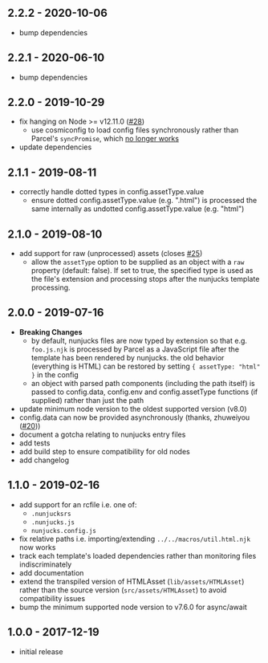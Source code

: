 ## 2.2.2 - 2020-10-06

- bump dependencies

## 2.2.1 - 2020-06-10

- bump dependencies

## 2.2.0 - 2019-10-29

- fix hanging on Node >= v12.11.0 ([#28](https://github.com/chocolateboy/parcel-plugin-nunjucks/issues/28))
  - use cosmiconfig to load config files synchronously rather than Parcel's
    `syncPromise`, which [no longer works](https://github.com/parcel-bundler/parcel/issues/3566)
- update dependencies

## 2.1.1 - 2019-08-11

- correctly handle dotted types in config.assetType.value
  - ensure dotted config.assetType.value (e.g. ".html") is processed the same
    internally as undotted config.assetType.value (e.g. "html")

## 2.1.0 - 2019-08-10

- add support for raw (unprocessed) assets (closes [#25](https://github.com/chocolateboy/parcel-plugin-nunjucks/issues/25))
  - allow the `assetType` option to be supplied as an object with a `raw`
    property (default: false). If set to true, the specified type is used as
    the file's extension and processing stops after the nunjucks template
    processing.

## 2.0.0 - 2019-07-16

- **Breaking Changes**
  - by default, nunjucks files are now typed by extension so that e.g.
    `foo.js.njk` is processed by Parcel as a JavaScript file after the template
    has been rendered by nunjucks. the old behavior (everything is HTML) can be
    restored by setting `{ assetType: "html" }` in the config
  - an object with parsed path components (including the path itself) is passed
    to config.data, config.env and config.assetType functions (if supplied)
    rather than just the path
- update minimum node version to the oldest supported version (v8.0)
- config.data can now be provided asynchronously (thanks, zhuweiyou
  ([#20](https://github.com/chocolateboy/parcel-plugin-nunjucks/pull/20)))
- document a gotcha relating to nunjucks entry files
- add tests
- add build step to ensure compatibility for old nodes
- add changelog

## 1.1.0 - 2019-02-16

- add support for an rcfile i.e. one of:
  - `.nunjucksrs`
  - `.nunjucks.js`
  - `nunjucks.config.js`
- fix relative paths i.e. importing/extending `../../macros/util.html.njk`
  now works
- track each template's loaded dependencies rather than monitoring
  files indiscriminately
- add documentation
- extend the transpiled version of HTMLAsset (`lib/assets/HTMLAsset`)
  rather than the source version (`src/assets/HTMLAsset`) to avoid compatibility
  issues
- bump the minimum supported node version to v7.6.0 for async/await

## 1.0.0 - 2017-12-19

- initial release
